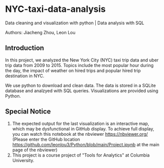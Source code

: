# NYC-taxi-data-analysis
Data cleaning and visualization with python | Data analysis with SQL

Authors: Jiacheng Zhou, Leon Lou


## Introduction
In this project, we analyzed the New York City (NYC) taxi trip data and uber trip data from 2009 to 2015. Topics include the most popular hour during the day, the impact of weather on hired trips and popular hired trip destination in NYC.

We use python to download and clean data. The data is stored in a SQLite database and analzyed with SQL queries. Visualizations are provided using Python. 


## Special Notice
1. The expected output for the last visualization is an interactive map, which may be dysfunctional in GitHub display. To achieve full display, you can watch this notebook at the nbviewer https://nbviewer.org/  (Please enter the GitHub location https://github.com/leonlou3/Python/blob/main/Project.ipynb at the main page of the nbviewer)
2. This project is a course project of "Tools for Analytics" at Columbia University. 
